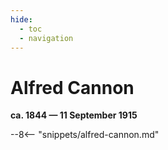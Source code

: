 ```yaml
---
hide:
  - toc
  - navigation 
---
```


# Alfred Cannon

**ca. 1844 — 11 September 1915**

--8<-- "snippets/alfred-cannon.md"
